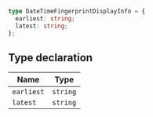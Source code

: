 ```ts
type DateTimeFingerprintDisplayInfo = {
  earliest: string;
  latest: string;
};
```

## Type declaration

| Name | Type |
| ------ | ------ |
| <a id="earliest"></a> `earliest` | `string` |
| <a id="latest"></a> `latest` | `string` |
